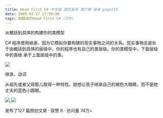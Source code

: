 ```yaml
---
title: Head First C# 中文版 图文皆译 第六章 继承 page215
date: 2009-02-27 17:50:00
tags: 我翻译的Head First C#（习作）
---
```

从概括到具体的构建你的类模型

C#  程序使用继承，因为它模拟你要构建的现实事物之间的关系。现实事物总是处于由概括到具体的层级中，你的程序也有自己的类层级。你的类模型中，下面层级中的类继
承于上面层级中的类。

![](https://p-blog.csdn.net/images/p_blog_csdn_net/cuipengfei1/EntryImages/20090227/2009-02-27_17-22-44.jpg)

继承，动词

从祖先或者父母那儿取得一种特性。她想让孩子继承自己的褐色大眼睛，而不是她丈夫的蓝色小圆眼。



[ ![](https://profile.csdnimg.cn/5/2/5/3_cuipengfei1)
![](https://g.csdnimg.cn/static/user-reg-year/1x/11.png)
](https://blog.csdn.net/cuipengfei1)



发布了127 篇原创文章  ·  获赞 8  ·  访问量 74万+

